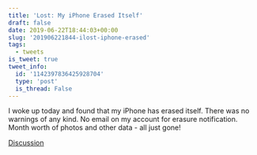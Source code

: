 ```yaml
---
title: 'Lost: My iPhone Erased Itself'
draft: false
date: 2019-06-22T18:44:03+00:00
slug: '201906221844-ilost-iphone-erased'
tags:
  - tweets
is_tweet: true
tweet_info:
  id: '1142397836425928704'
  type: 'post'
  is_thread: False
---
```




I woke up today and found that my iPhone has erased itself. There was no warnings of any kind. No email on my account for erasure notification. Month worth of photos and other data - all just gone!

[Discussion](https://x.com/sytelus/status/1142397836425928704)

